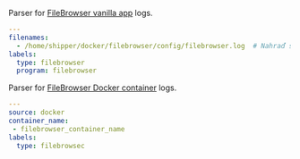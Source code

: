 Parser for [FileBrowser vanilla app](https://filebrowser.org/) logs.

```yaml
---
filenames:
  - /home/shipper/docker/filebrowser/config/filebrowser.log  # Nahraď správnou cestou
labels:
  type: filebrowser
  program: filebrowser
```


Parser for [FileBrowser Docker container](https://hub.docker.com/r/filebrowser/filebrowser) logs.
```yaml
---
source: docker
container_name:
 - filebrowser_container_name
labels:
  type: filebrowsec
```
